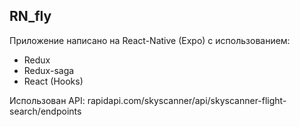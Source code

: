 ## RN_fly

Приложение написано на React-Native (Expo) c использованием:
- Redux
- Redux-saga
- React (Hooks)

Использован API: rapidapi.com/skyscanner/api/skyscanner-flight-search/endpoints
